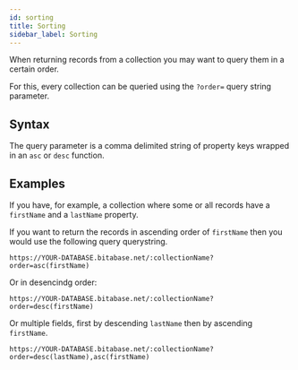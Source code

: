 ```yaml
---
id: sorting
title: Sorting
sidebar_label: Sorting
---
```


When returning records from a collection you may want to query them in a certain order.

For this, every collection can be queried using the `?order=` query string parameter.

## Syntax
The query parameter is a comma delimited string of property keys wrapped in an `asc`
or `desc` function.

## Examples
If you have, for example, a collection where some or all records have a `firstName` and a
`lastName` property.

If you want to return the records in ascending order of `firstName` then you would
use the following query querystring.

```text
https://YOUR-DATABASE.bitabase.net/:collectionName?order=asc(firstName)
```

Or in desencindg order:

```text
https://YOUR-DATABASE.bitabase.net/:collectionName?order=desc(firstName)
```

Or multiple fields, first by descending `lastName` then by ascending `firstName`.

```text
https://YOUR-DATABASE.bitabase.net/:collectionName?order=desc(lastName),asc(firstName)
```
